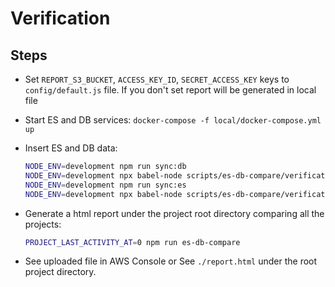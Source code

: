 # Verification

## Steps
- Set `REPORT_S3_BUCKET`, `ACCESS_KEY_ID`, `SECRET_ACCESS_KEY` keys to `config/default.js` file. If you don't set report will be generated in local file
- Start ES and DB services: `docker-compose -f local/docker-compose.yml up`
- Insert ES and DB data:

  ``` bash
  NODE_ENV=development npm run sync:db
  NODE_ENV=development npx babel-node scripts/es-db-compare/verification/insertDBData.js
  NODE_ENV=development npm run sync:es
  NODE_ENV=development npx babel-node scripts/es-db-compare/verification/insertESData.js
  ```

- Generate a html report under the project root directory comparing all the projects:

  ```bash
  PROJECT_LAST_ACTIVITY_AT=0 npm run es-db-compare
  ```

- See uploaded file in AWS Console or See `./report.html` under the root project directory.